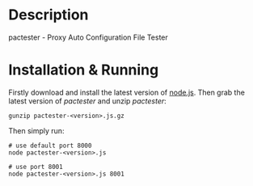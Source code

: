 
# Description

pactester - Proxy Auto Configuration File Tester

# Installation & Running

Firstly download and install the latest version of [node.js](http://nodejs.org).  Then grab the latest version of *pactester* and unzip *pactester*:

    gunzip pactester-<version>.js.gz

Then simply run:

	# use default port 8000
	node pactester-<version>.js

	# use port 8001
	node pactester-<version>.js 8001

